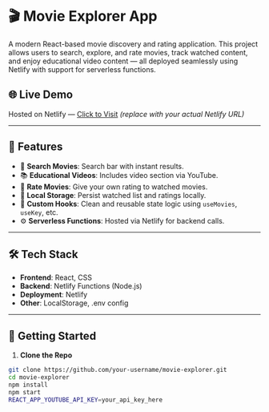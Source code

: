 # 🎬 Movie Explorer App

A modern React-based movie discovery and rating application. This project allows users to search, explore, and rate movies, track watched content, and enjoy educational video content — all deployed seamlessly using Netlify with support for serverless functions.

## 🌐 Live Demo

Hosted on Netlify — [Click to Visit](#) *(replace with your actual Netlify URL)*

---

## 🚀 Features

- 🔎 **Search Movies**: Search bar with instant results.
- 📚 **Educational Videos**: Includes video section via YouTube.
- 🌟 **Rate Movies**: Give your own rating to watched movies.
- 🧠 **Local Storage**: Persist watched list and ratings locally.
- 🎯 **Custom Hooks**: Clean and reusable state logic using `useMovies`, `useKey`, etc.
- ⚙️ **Serverless Functions**: Hosted via Netlify for backend calls.

---

## 🛠️ Tech Stack

- **Frontend**: React, CSS
- **Backend**: Netlify Functions (Node.js)
- **Deployment**: Netlify
- **Other**: LocalStorage, .env config

---

## 🧪 Getting Started

1. **Clone the Repo**

```bash
git clone https://github.com/your-username/movie-explorer.git
cd movie-explorer
npm install
npm start
REACT_APP_YOUTUBE_API_KEY=your_api_key_here

